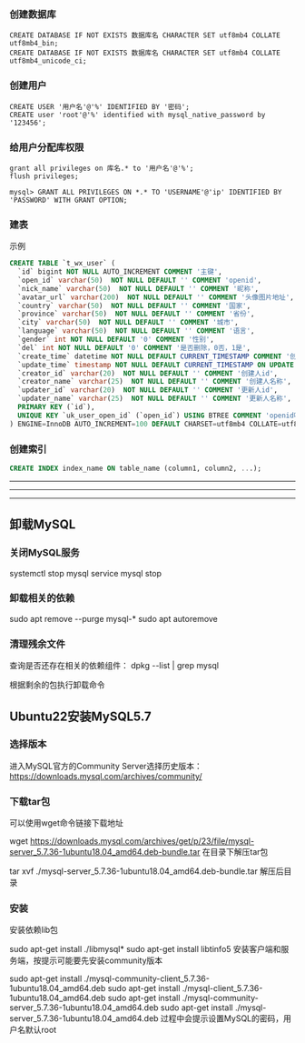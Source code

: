 





### 创建数据库

```
CREATE DATABASE IF NOT EXISTS 数据库名 CHARACTER SET utf8mb4 COLLATE utf8mb4_bin;
CREATE DATABASE IF NOT EXISTS 数据库名 CHARACTER SET utf8mb4 COLLATE utf8mb4_unicode_ci;
```

### 创建用户

```
CREATE USER '用户名'@'%' IDENTIFIED BY '密码';
CREATE user 'root'@'%' identified with mysql_native_password by '123456';
```

### 给用户分配库权限
```
grant all privileges on 库名.* to '用户名'@'%';
flush privileges;

mysql> GRANT ALL PRIVILEGES ON *.* TO 'USERNAME'@'ip' IDENTIFIED BY 'PASSWORD' WITH GRANT OPTION;

```


### 建表
示例
```SQL
CREATE TABLE `t_wx_user` (
  `id` bigint NOT NULL AUTO_INCREMENT COMMENT '主键',
  `open_id` varchar(50)  NOT NULL DEFAULT '' COMMENT 'openid',
  `nick_name` varchar(50)  NOT NULL DEFAULT '' COMMENT '昵称',
  `avatar_url` varchar(200)  NOT NULL DEFAULT '' COMMENT '头像图片地址',
  `country` varchar(50)  NOT NULL DEFAULT '' COMMENT '国家',
  `province` varchar(50)  NOT NULL DEFAULT '' COMMENT '省份',
  `city` varchar(50)  NOT NULL DEFAULT '' COMMENT '城市',
  `language` varchar(50)  NOT NULL DEFAULT '' COMMENT '语言',
  `gender` int NOT NULL DEFAULT '0' COMMENT '性别',
  `del` int NOT NULL DEFAULT '0' COMMENT '是否删除，0否，1是',
  `create_time` datetime NOT NULL DEFAULT CURRENT_TIMESTAMP COMMENT '创建时间',
  `update_time` timestamp NOT NULL DEFAULT CURRENT_TIMESTAMP ON UPDATE CURRENT_TIMESTAMP COMMENT '更新时间',
  `creator_id` varchar(20)  NOT NULL DEFAULT '' COMMENT '创建人id',
  `creator_name` varchar(25)  NOT NULL DEFAULT '' COMMENT '创建人名称',
  `updater_id` varchar(20)  NOT NULL DEFAULT '' COMMENT '更新人id',
  `updater_name` varchar(25)  NOT NULL DEFAULT '' COMMENT '更新人名称',
  PRIMARY KEY (`id`),
  UNIQUE KEY `uk_user_open_id` (`open_id`) USING BTREE COMMENT 'openid唯一键'
) ENGINE=InnoDB AUTO_INCREMENT=100 DEFAULT CHARSET=utf8mb4 COLLATE=utf8mb4_unicode_ci COMMENT='小程序用户信息表';

```


### 创建索引

```SQL
CREATE INDEX index_name ON table_name (column1, column2, ...);
```



---
---
---

## 卸载MySQL

### 关闭MySQL服务
systemctl stop mysql
service mysql stop

### 卸载相关的依赖
sudo apt remove --purge mysql-*
sudo apt autoremove

### 清理残余文件
查询是否还存在相关的依赖组件：
dpkg --list | grep mysql

根据剩余的包执行卸载命令


## Ubuntu22安装MySQL5.7

### 选择版本
进入MySQL官方的Community Server选择历史版本：https://downloads.mysql.com/archives/community/


### 下载tar包
可以使用wget命令链接下载地址

wget https://downloads.mysql.com/archives/get/p/23/file/mysql-server_5.7.36-1ubuntu18.04_amd64.deb-bundle.tar
在目录下解压tar包

tar xvf ./mysql-server_5.7.36-1ubuntu18.04_amd64.deb-bundle.tar
解压后目录



### 安装
安装依赖lib包

sudo apt-get install ./libmysql*
sudo apt-get install libtinfo5
安装客户端和服务端，按提示可能要先安装community版本

sudo apt-get install ./mysql-community-client_5.7.36-1ubuntu18.04_amd64.deb
sudo apt-get install ./mysql-client_5.7.36-1ubuntu18.04_amd64.deb
sudo apt-get install ./mysql-community-server_5.7.36-1ubuntu18.04_amd64.deb
sudo apt-get install ./mysql-server_5.7.36-1ubuntu18.04_amd64.deb 
过程中会提示设置MySQL的密码，用户名默认root





